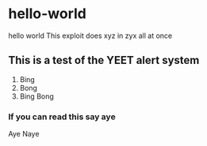 # hello-world
hello world
This exploit does xyz in zyx all at once

## This is a test of the YEET alert system
1. Bing
2. Bong
3. Bing Bong

### If you can read this say aye
Aye
Naye
